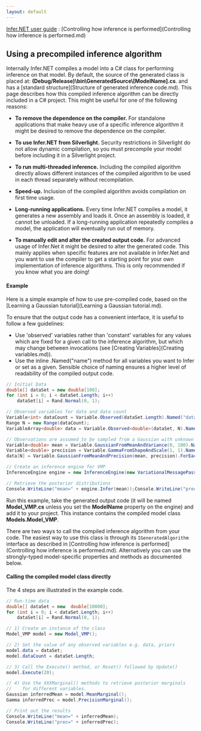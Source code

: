 ```yaml
---
layout: default 
--- 
```

[Infer.NET user guide](index.md) : [Controlling how inference is performed](Controlling how inference is performed.md)

## Using a precompiled inference algorithm

Internally Infer.NET compiles a model into a C# class for performing inference on that model. By default, the source of the generated class is placed at: **(Debug/Release)\\bin\\GeneratedSource\\\[ModelName\].cs**. and has a [standard structure](Structure of generated inference code.md). This page describes how this compiled inference algorithm can be directly included in a C# project. This might be useful for one of the following reasons:

*   **To remove the dependence on the compiler.** For standalone applications that make heavy use of a specific inference algorithm it might be desired to remove the dependence on the compiler.

*   **To use Infer.NET from Silverlight.** Security restrictions in Silverlight do not allow dynamic compilation, so you must precompile your model before including it in a Silverlight project.

*   **To run multi-threaded inference.** Including the compiled algorithm directly allows different instances of the compiled algorithm to be used in each thread separately without recompilation.

*   **Speed-up.** Inclusion of the compiled algorithm avoids compilation on first time usage.

*   **Long-running applications.** Every time Infer.NET compiles a model, it generates a new assembly and loads it. Once an assembly is loaded, it cannot be unloaded.  If a long-running application repeatedly compiles a model, the application will eventually run out of memory.

*   **To manually edit and alter the created output code.** For advanced usage of Infer.Net it might be desired to alter the generated code. This mainly applies when specific features are not available in Infer.Net and you want to use the compiler to get a starting point for your own implementation of inference algorithms. This is only recommended if you know what you are doing!

#### Example

Here is a simple example of how to use pre-compiled code, based on the [Learning a Gaussian tutorial](Learning a Gaussian tutorial.md).

To ensure that the output code has a convenient interface, it is useful to follow a few guidelines:

*   Use 'observed' variables rather than 'constant' variables for any values which are fixed for a given call to the inference algorithm, but which may change between invocations (see [Creating Variables](Creating variables.md)).
*   Use the inline .Named("name") method for all variables you want to Infer or set as a given. Sensible choice of naming ensures a higher level of readability of the compiled output code.

```csharp
// Initial Data  
double[] dataSet = new double[100];  
for (int i = 0; i < dataSet.Length; i++)  
    dataSet[i] = Rand.Normal(0, 1);  

// Observed variables for data and data count  
Variable<int> dataCount = Variable.Observed(dataSet.Length).Named("dataCount");  
Range N = new Range(dataCount);  
VariableArray<double> data = Variable.Observed<double>(dataSet, N).Named("data");  

// Observations are assumed to be sampled from a Gaussian with unknown parameters  
Variable<double> mean = Variable.GaussianFromMeanAndVariance(0, 100).Named("mean");  
Variable<double> precision = Variable.GammaFromShapeAndScale(1, 1).Named("precision");  
data[N] = Variable.GaussianFromMeanAndPrecision(mean, precision).ForEach(N);  

// Create an inference engine for VMP  
InferenceEngine engine = new InferenceEngine(new VariationalMessagePassing());  

// Retrieve the posterior distributions  
Console.WriteLine("mean=" + engine.Infer(mean));Console.WriteLine("prec=" + engine.Infer(precision));
```

Run this example, take the generated output code (it will be named **Model_VMP.cs** unless you set the **ModelName** property on the engine) and add it to your project. This instance contains the compiled model class **Models.Model_VMP**.

There are two ways to call the compiled inference algorithm from your code. The easiest way to use this class is through its `IGeneratedAlgorithm` interface as described in [Controlling how inference is performed](Controlling how inference is performed.md). Alternatively you can use the strongly-typed model-specific properties and methods as documented below.

#### Calling the compiled model class directly

 The 4 steps are illustrated in the example code.

```csharp
// Run-time data  
double[] dataSet = new  double[10000];  
for (int i = 0; i < dataSet.Length; i++)  
    dataSet[i] = Rand.Normal(0, 1);  

// 1) Create an instance of the class  
Model_VMP model = new Model_VMP();  

// 2) Set the value of any observed variables e.g. data, priors  
model.data = dataSet;  
model.dataCount = dataSet.Length;  

// 3) Call the Execute() method, or Reset() followed by Update()  
model.Execute(20);  

// 4) Use the XXXMarginal() methods to retrieve posterior marginals  
//    for different variables. 
Gaussian inferredMean = model.MeanMarginal();  
Gamma inferredPrec = model.PrecisionMarginal();  

// Print out the results  
Console.WriteLine("mean=" + inferredMean);  
Console.WriteLine("prec=" + inferredPrec);
```
